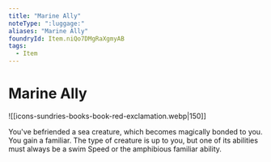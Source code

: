 ```yaml
---
title: "Marine Ally"
noteType: ":luggage:"
aliases: "Marine Ally"
foundryId: Item.niQo7DMgRaXgmyAB
tags:
  - Item
---
```


# Marine Ally
![[icons-sundries-books-book-red-exclamation.webp|150]]

You've befriended a sea creature, which becomes magically bonded to you. You gain a familiar. The type of creature is up to you, but one of its abilities must always be a swim Speed or the amphibious familiar ability.
